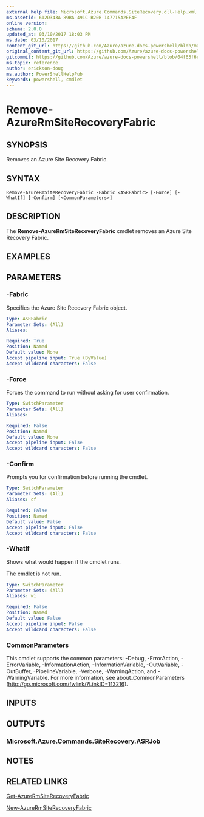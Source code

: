 ```yaml
---
external help file: Microsoft.Azure.Commands.SiteRecovery.dll-Help.xml
ms.assetid: 612D343A-89BA-491C-B20B-147715A2EF4F
online version:
schema: 2.0.0
updated_at: 03/10/2017 18:03 PM
ms.date: 03/10/2017
content_git_url: https://github.com/Azure/azure-docs-powershell/blob/marchrelease/azureps-cmdlets-docs/ResourceManager/AzureRM.SiteRecovery/v3.6.0/Remove-AzureRmSiteRecoveryFabric.md
original_content_git_url: https://github.com/Azure/azure-docs-powershell/blob/marchrelease/azureps-cmdlets-docs/ResourceManager/AzureRM.SiteRecovery/v3.6.0/Remove-AzureRmSiteRecoveryFabric.md
gitcommit: https://github.com/Azure/azure-docs-powershell/blob/04f63f6e685743ace2c57eb157574e34e8610b1c
ms.topic: reference
author: erickson-doug
ms.author: PowerShellHelpPub
keywords: powershell, cmdlet
---
```


# Remove-AzureRmSiteRecoveryFabric

## SYNOPSIS
Removes an Azure Site Recovery Fabric.

## SYNTAX

```
Remove-AzureRmSiteRecoveryFabric -Fabric <ASRFabric> [-Force] [-WhatIf] [-Confirm] [<CommonParameters>]
```

## DESCRIPTION
The **Remove-AzureRmSiteRecoveryFabric** cmdlet removes an Azure Site Recovery Fabric.

## EXAMPLES

## PARAMETERS

### -Fabric
Specifies the Azure Site Recovery Fabric object.

```yaml
Type: ASRFabric
Parameter Sets: (All)
Aliases: 

Required: True
Position: Named
Default value: None
Accept pipeline input: True (ByValue)
Accept wildcard characters: False
```

### -Force
Forces the command to run without asking for user confirmation.

```yaml
Type: SwitchParameter
Parameter Sets: (All)
Aliases: 

Required: False
Position: Named
Default value: None
Accept pipeline input: False
Accept wildcard characters: False
```

### -Confirm
Prompts you for confirmation before running the cmdlet.

```yaml
Type: SwitchParameter
Parameter Sets: (All)
Aliases: cf

Required: False
Position: Named
Default value: False
Accept pipeline input: False
Accept wildcard characters: False
```

### -WhatIf
Shows what would happen if the cmdlet runs.

The cmdlet is not run.

```yaml
Type: SwitchParameter
Parameter Sets: (All)
Aliases: wi

Required: False
Position: Named
Default value: False
Accept pipeline input: False
Accept wildcard characters: False
```

### CommonParameters
This cmdlet supports the common parameters: -Debug, -ErrorAction, -ErrorVariable, -InformationAction, -InformationVariable, -OutVariable, -OutBuffer, -PipelineVariable, -Verbose, -WarningAction, and -WarningVariable. For more information, see about_CommonParameters (http://go.microsoft.com/fwlink/?LinkID=113216).

## INPUTS

## OUTPUTS

### Microsoft.Azure.Commands.SiteRecovery.ASRJob

## NOTES

## RELATED LINKS

[Get-AzureRmSiteRecoveryFabric](./Get-AzureRmSiteRecoveryFabric.md)

[New-AzureRmSiteRecoveryFabric](./New-AzureRmSiteRecoveryFabric.md)
